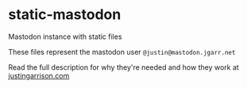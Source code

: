 # static-mastodon
Mastodon instance with static files

These files represent the mastodon user `@justin@mastodon.jgarr.net`

Read the full description for why they're needed and how they work at [justingarrison.com](https://justingarrison.com/blog/2022-12-06-mastodon-files-instance/)
